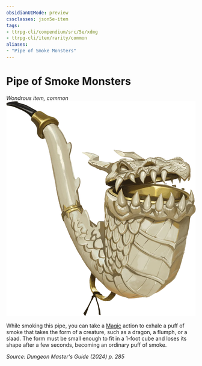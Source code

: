 ```yaml
---
obsidianUIMode: preview
cssclasses: json5e-item
tags:
- ttrpg-cli/compendium/src/5e/xdmg
- ttrpg-cli/item/rarity/common
aliases: 
- "Pipe of Smoke Monsters"
---
```

# Pipe of Smoke Monsters
*Wondrous item, common*  
![](Misc%20Files/CLI/compendium/items/img/pipe-of-smoke-monsters.webp#right)


While smoking this pipe, you can take a [Magic](Misc%20Files/CLI/rules/actions.md#Magic) action to exhale a puff of smoke that takes the form of a creature, such as a dragon, a flumph, or a slaad. The form must be small enough to fit in a 1-foot cube and loses its shape after a few seconds, becoming an ordinary puff of smoke.

*Source: Dungeon Master's Guide (2024) p. 285*